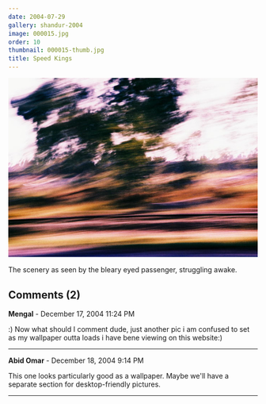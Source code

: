 ```yaml
---
date: 2004-07-29
gallery: shandur-2004
image: 000015.jpg
order: 10
thumbnail: 000015-thumb.jpg
title: Speed Kings
---
```


![Speed Kings](./000015.jpg)

The scenery as seen by the bleary eyed passenger, struggling awake.

<div id="comments">

## Comments (2)

**Mengal** - December 17, 2004 11:24 PM

:) Now what should I comment dude, just another pic i am confused to set as my wallpaper outta loads i have bene viewing on this website:)

---

**Abid Omar** - December 18, 2004  9:14 PM

This one looks particularly good as a wallpaper. Maybe we'll have a separate section for desktop-friendly pictures.

---

</div>